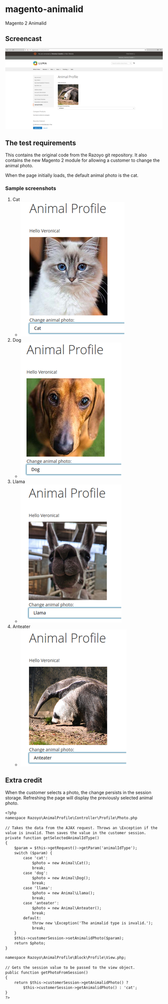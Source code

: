 # magento-animalid
Magento 2 Animalid

## Screencast
[![Watch the screencast](https://raw.githubusercontent.com/tbcabagay/magento-animalid-module/0a6cda1544e48255db4d5e6642d72ddab413cd32/banner.png)](https://youtu.be/VHRzQG0glV8)

## The test requirements
This contains the original code from the Razoyo git repository. It also contains the new Magento 2 module for allowing a customer to change the animal photo.

When the page initially loads, the default animal photo is the cat.

### Sample screenshots
1. Cat
    - ![cat](https://raw.githubusercontent.com/tbcabagay/magento-animalid-module/main/cat.png)
2. Dog
    - ![dog](https://raw.githubusercontent.com/tbcabagay/magento-animalid-module/main/dog.png)
3. Llama
    - ![llama](https://raw.githubusercontent.com/tbcabagay/magento-animalid-module/main/llama.png)
4. Anteater
    - ![anteater](https://raw.githubusercontent.com/tbcabagay/magento-animalid-module/main/anteater.png)


## Extra credit
When the customer selects a photo, the change persists in the session storage. Refreshing the page will display the previously selected animal photo.

```
<?php
namespace Razoyo\AnimalProfile\Controller\Profile\Photo.php

// Takes the data from the AJAX request. Throws an \Exception if the value is invalid. Then saves the value in the customer session.
private function getSelectedAnimalIdType()
{
    $param = $this->getRequest()->getParam('animalIdType');
    switch ($param) {
        case 'cat':
            $photo = new Animal\Cat();
            break;
        case 'dog':
            $photo = new Animal\Dog();
            break;
        case 'llama':
            $photo = new Animal\Llama();
            break;
        case 'anteater':
            $photo = new Animal\Anteater();
            break;
        default:
            throw new \Exception('The animalid type is invalid.');
            break;
    }
    $this->customerSession->setAnimalidPhoto($param);
    return $photo;
}
```

```
namespace Razoyo\AnimalProfile\Block\Profile\View.php;

// Gets the session value to be passed to the view object.
public function getPhotoFromSession()
{
    return $this->customerSession->getAnimalidPhoto() ?
        $this->customerSession->getAnimalidPhoto() : 'cat';
}
?>
```